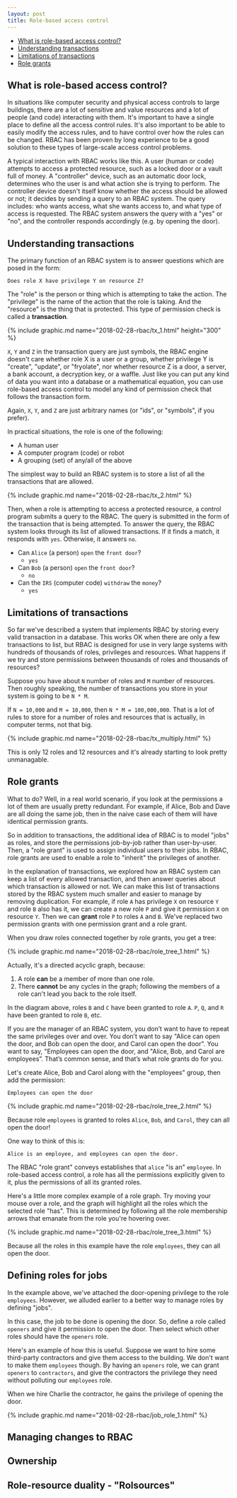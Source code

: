 ```yaml
---
layout: post
title: Role-based access control
---
```


* [What is role-based access control?](#what-is-role-based-access-control)
* [Understanding transactions](#understanding-transactions)
* [Limitations of transactions](#limitations-of-transactions)
* [Role grants](#role-grants)

## What is role-based access control?

In situations like computer security and physical access controls to large buildings, there are a lot of sensitive and value resources and a lot of people (and code) interacting with them. It's important to have a single place to define all the access control rules. It's also important to be able to easily modify the access rules, and to have control over how the rules can be changed. RBAC has been proven by long experience to be a good solution to these types of large-scale access control problems. 

A typical interaction with RBAC works like this. A user (human or code) attempts to access a protected resource, such as a locked door or a vault full of money. A "controller" device, such as an automatic door lock, determines who the user is and what action she is trying to perform. The controller device doesn't itself know whether the access should be allowed or not; it decides by sending a query to an RBAC system. The query includes: who wants access, what she wants access to, and what type of access is requested. The RBAC system answers the query with a "yes" or "no", and the controller responds accordingly (e.g. by opening the door).

## Understanding transactions

The primary function of an RBAC system is to answer questions which are posed in the form:

    Does role X have privilege Y on resource Z?
    
The "role" is the person or thing which is attempting to take the action. The "privilege" is the name of the action that the role is taking. And the "resource" is the thing that is protected. This type of permission check is called a **transaction**.

{% include graphic.md name="2018-02-28-rbac/tx_1.html" height="300" %}

`X`, `Y` and `Z` in the transaction query are just symbols, the RBAC engine doesn't care whether role X is a user or a group, whether privilege Y is "create", "update", or "fryolate", nor whether resource Z is a door, a server, a bank account, a decryption key, or a waffle. Just like you can put any kind of data you want into a database or a mathematical equation, you can use role-based access control to model any kind of permission check that follows the transaction form.

Again, `X`, `Y`, and `Z` are just arbitrary names (or "ids", or "symbols", if you prefer). 

In practical situations, the role is one of the following:

* A human user
* A computer program (code) or robot
* A grouping (set) of any/all of the above

The simplest way to build an RBAC system is to store a list of all the transactions that are allowed. 

{% include graphic.md name="2018-02-28-rbac/tx_2.html" %}

Then, when a role is attempting to access a protected resource, a control program submits a query to the RBAC. The query is submitted in the form of the transaction that is being attempted. To answer the query, the RBAC system looks through its list of allowed transactions. If it finds a match, it responds with `yes`. Otherwise, it answers `no`.

* Can `Alice` (a person) `open` the `front door`?
  * `yes`
* Can `Bob` (a person) `open` the `front door`?
  * `no`
* Can the `IRS` (computer code) `withdraw` the `money`?
  * `yes`

## Limitations of transactions

So far we've described a system that implements RBAC by storing every valid transaction in a database. This works OK when there are only a few transactions to list, but RBAC is designed for use in very large systems with hundreds of thousands of roles, privileges and resources. What happens if we try and store permissions between thousands of roles and thousands of resources? 

Suppose you have about `N` number of roles and `M` number of resources. Then roughly speaking, the number of transactions you store in your system is going to be `N * M`.

If `N = 10,000` and `M = 10,000`, then `N * M = 100,000,000`. That is a lot of rules to store for a number of roles and resources that is actually, in computer terms, not that big. 

{% include graphic.md name="2018-02-28-rbac/tx_multiply.html" %}

This is only 12 roles and 12 resources and it's already starting to look pretty unmanagable.

## Role grants

What to do? Well, in a real world scenario, if you look at the permissions a lot of them are usually pretty redundant. For example, if Alice, Bob and Dave are all doing the same job, then in the naive case each of them will have identical permission grants. 

So in addition to transactions, the additional idea of RBAC is to model "jobs" as roles, and store the permissions job-by-job rather than user-by-user. Then, a "role grant" is used to assign individual users to their jobs. In RBAC, role grants are used to enable a role to "inherit" the privileges of another. 

In the explanation of transactions, we explored how an RBAC system can keep a list of every allowed transaction, and then answer queries about which transaction is allowed or not. We can make this list of transactions stored by the RBAC system much smaller and easier to manage by removing duplication. For example, if role `A` has privilege `X` on resource `Y` and role `B` also has it, we can create a new role `P` and give it permission `X` on resource `Y`. Then we can **grant** role `P` to roles `A` and `B`. We've replaced two permission grants with one permission grant and a role grant. 

When you draw roles connected together by role grants, you get a tree:

{% include graphic.md name="2018-02-28-rbac/role_tree_1.html" %}

Actually, it's a directed acyclic graph, because:

1. A role **can** be a member of more than one role.
2. There **cannot** be any cycles in the graph; following the members of a role can't lead you back to the role itself.

In the diagram above, roles `B` and `C` have been granted to role `A`. `P`, `Q`, and `R` have been granted to role `B`, etc.

If you are the manager of an RBAC system, you don’t want to have to repeat the same privileges over and over. You don’t want to say "Alice can open the door, and Bob can open the door, and Carol can open the door". You want to say, "Employees can open the door, and "Alice, Bob, and Carol are employees”. That’s common sense, and that’s what role grants do for you.

Let's create Alice, Bob and Carol along with the "employees" group, then add the permission:

    Employees can open the door    

{% include graphic.md name="2018-02-28-rbac/role_tree_2.html" %}

Because role `employees` is granted to roles `Alice`, `Bob`, and `Carol`, they can all open the door!

One way to think of this is:

    Alice is an employee, and employees can open the door. 

The RBAC "role grant" conveys establishes that `alice` "is an" `employee`. In role-based access control, a role has all the permissions explicitly given to it, plus the permissions of all its granted roles. 

Here's a little more complex example of a role graph. Try moving your mouse over a role, and the graph will highlight all the roles which the selected role "has". This is determined by following all the role membership arrows that emanate from the role you're hovering over.

{% include graphic.md name="2018-02-28-rbac/role_tree_3.html" %}

Because all the roles in this example have the role `employees`, they can all open the door. 

## Defining roles for jobs

In the example above, we've attached the door-opening privilege to the role `employees`. However, we alluded earlier to a better way to manage roles by defining "jobs".

In this case, the job to be done is opening the door. So, define a role called `openers` and give it permission to open the door. Then select which other roles should have the `openers` role. 

Here's an example of how this is useful. Suppose we want to hire some third-party contractors and give them access to the building. We don't want to make them `employees` though. By having an `openers` role, we can grant `openers` to `contractors`, and give the contractors the privilege they need without polluting our `employees` role.

When we hire Charlie the contractor, he gains the privilege of opening the door.

{% include graphic.md name="2018-02-28-rbac/job_role_1.html" %}


## Managing changes to RBAC

## Ownership

## Role-resource duality - "Rolsources"


